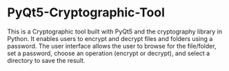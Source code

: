 # PyQt5-Cryptographic-Tool
This is a Cryptographic tool built with PyQt5 and the cryptography library in Python. It enables users to encrypt and decrypt files and folders using a password. The user interface allows the user to browse for the file/folder, set a password, choose an operation (encrypt or decrypt), and select a directory to save the result.
